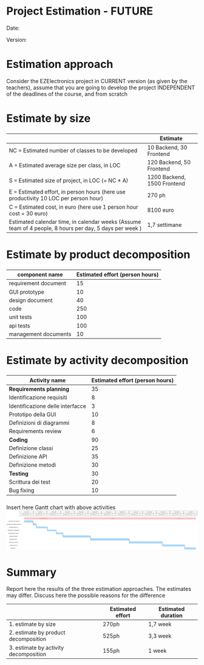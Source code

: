 # Project Estimation - FUTURE
Date:

Version:


# Estimation approach
Consider the EZElectronics  project in CURRENT version (as given by the teachers), assume that you are going to develop the project INDEPENDENT of the deadlines of the course, and from scratch
# Estimate by size
### 
|             | Estimate                        |             
| ----------- | ------------------------------- |  
| NC =  Estimated number of classes to be developed   |                  10 Backend, 30 Frontend        |             
|  A = Estimated average size per class, in LOC       |            120 Backend, 50 Frontend              | 
| S = Estimated size of project, in LOC (= NC * A) | 1200 Backend, 1500 Frontend|
| E = Estimated effort, in person hours (here use productivity 10 LOC per person hour)  |         270 ph                             |   
| C = Estimated cost, in euro (here use 1 person hour cost = 30 euro) | 8100 euro | 
| Estimated calendar time, in calendar weeks (Assume team of 4 people, 8 hours per day, 5 days per week ) |      1,7 settimane              |               

# Estimate by product decomposition
### 
|         component name    | Estimated effort (person hours)   |             
| ----------- | ------------------------------- | 
|requirement document    | 15 |
| GUI prototype |10|
|design document |40|
|code |250|
| unit tests |100|
| api tests |100|
| management documents  |10|



# Estimate by activity decomposition
### 
         
|         Activity name    | Estimated effort (person hours)   |             
| ----------- | ------------------------------- | 
|**Requirements planning**   | 35|
| Identificazione requisiti |8|
|Identificazione delle interfacce|3|
|Prototipo della GUI |10|
| Definizioni di diagrammi |8|
| Requirements review |6|
|**Coding**    | 90|
| Definizione classi |25|
|Definizione API |35|
|Definizione metodi |30|
| **Testing** |30|
| Scrittura dei test |20|
| Bug fixing | 10|


###
Insert here Gantt chart with above activities
![Gantt Diagram V2](Gantt_diagram_V2.png)
# Summary

Report here the results of the three estimation approaches. The  estimates may differ. Discuss here the possible reasons for the difference

|             | Estimated effort                        |   Estimated duration |          
| ----------- | ------------------------------- | ---------------|
|1.  estimate by size |270ph| 1,7 week|
| 2. estimate by product decomposition |525ph|3,3 week|
| 3. estimate by activity decomposition |155ph|1 week|